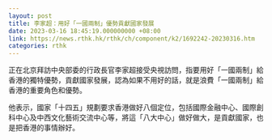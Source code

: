 ```yaml
---
layout: post
title: 李家超：用好「一國兩制」優勢貢獻國家發展
date: 2023-03-16 18:45:19.000000000 +08:00
link: https://news.rthk.hk/rthk/ch/component/k2/1692242-20230316.htm
categories: rthk
---
```


正在北京拜訪中央部委的行政長官李家超接受央視訪問，指要用好「一國兩制」給香港的獨特優勢，貢獻國家發展，認為如果不用好的話，就是浪費「一國兩制」給香港的重要角色和優勢。

他表示，國家「十四五」規劃要求香港做好八個定位，包括國際金融中心、國際創科中心及中西文化藝術交流中心等，將這「八大中心」做好做大，是貢獻國家，也是把香港的事情辦好。
